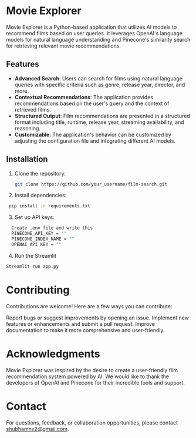 # Movie Explorer

Movie Explorer is a Python-based application that utilizes AI models to recommend films based on user queries. It leverages OpenAI's language models for natural language understanding and Pinecone's similarity search for retrieving relevant movie recommendations.

## Features

- **Advanced Search**: Users can search for films using natural language queries with specific criteria such as genre, release year, director, and more.
- **Contextual Recommendations**: The application provides recommendations based on the user's query and the context of retrieved films.
- **Structured Output**: Film recommendations are presented in a structured format including title, runtime, release year, streaming availability, and reasoning.
- **Customizable**: The application's behavior can be customized by adjusting the configuration file and integrating different AI models.

## Installation

1. Clone the repository:

   ```bash
   git clone https://github.com/your_username/film-search.git

2. Install dependencies:

  ```bash
   pip install -r requirements.txt
 ```

3. Set up API keys:
 ```bash
   Create .env file and write this
   PINECONE_API_KEY = ""
   PINECONE_INDEX_NAME = ""
   OPENAI_API_KEY = ""
```

4. Run the Streamlit
  ```bash
  Streamlit run app.py
  ```

# Contributing

Contributions are welcome! Here are a few ways you can contribute:

Report bugs or suggest improvements by opening an issue.
Implement new features or enhancements and submit a pull request.
Improve documentation to make it more comprehensive and user-friendly.

# Acknowledgments

Movie Explorer was inspired by the desire to create a user-friendly film recommendation system powered by AI. We would like to thank the developers of OpenAI and Pinecone for their incredible tools and support.

# Contact

For questions, feedback, or collaboration opportunities, please contact shubhamnv2@gmail.com.
   

